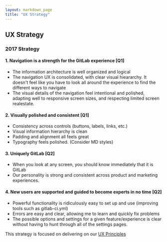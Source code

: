 ```yaml
---
layout: markdown_page
title: "UX Strategy"
---
```


## UX Strategy

### 2017 Strategy

#### 1. Navigation is a strength for the GitLab experience [Q1]
* The information architecture is well organized and logical 
* The navigation UX is consolidated, with clear visual hieararchy. It doesn't feel like you have to look all around the experience to find the different ways to navigate
* The visual details of the navigation feel intentional and polished, adapting well to responsive screen sizes, and respecting limited screen realestate.

#### 2. Visually polished and consistent [Q1]
* Consistency across controls (buttons, labels, links, etc.)
* Visual information hierarchy is clean
* Padding and alignment all feels great
* Typography feels polished. (Consider MD styles)

#### 3. Uniquely GitLab [Q2]
* When you look at any screen, you should know immediately that it is GitLab
* Our personality is strong and consistent across product and marketing experiences.

#### 4. New users are supported and guided to become experts in no time [Q2]
* Powerful functionality is ridiculously easy to set up and use (improving tools such as gitlab-ci.yml)
* Errors are easy and clear, allowing me to learn and quickly fix problems
* The possible options and settings for a given feature/experience is clear without having to hunt through all of the settings pages.

This strategy is focused on delivering on our [UX Principles](https://docs.gitlab.com/ce/development/ux_guide/principles.html)